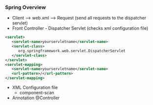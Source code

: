 ### Spring Overview

* Client --> web.xml --> Request (send all requests to the dispatcher servlet)
* Front Controller - Dispatcher Servlet (checks xml configuration file)
```web.xml
<servlet>
   <servlet-name>yourservletname</servlet-name>
   <servlet-class>
      org.springframework.web.servlet.DispatcherServlet
   </servlet-class>
</servlet>
<servlet-mapping>
   <servlet-name>yourservletname</servlet-name>
   <url-pattern>/</url-pattern>
</servlet-mapping>
```
* XML Configuration file
   * component-scan
* Annotation @Controller

